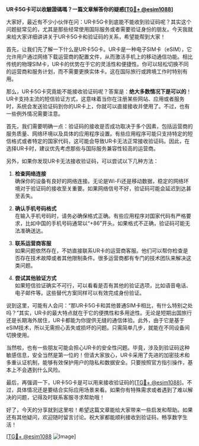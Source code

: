 **UR卡5G卡可以收驗證碼嗎？一篇文章解答你的疑惑[[TG💪+ @esim1088](https://t.me/s/esim1088)]**

大家好，最近有不少小伙伴在问：UR卡5G卡到底能不能收到验证码呢？其实这个问题挺常见的，尤其是那些经常使用国际服务或者需要验证身份的朋友。今天我就来给大家详细讲讲关于UR卡5G卡和验证码的关系，希望能帮到大家！

首先，让我们先了解一下什么是UR卡5G卡。UR卡是一种电子SIM卡（eSIM），它允许用户通过网络下载运营商的配置文件，从而激活手机上的移动通信功能。相比传统的物理SIM卡，UR卡的优势在于它的灵活性和便捷性。你可以轻松切换不同的运营商和服务计划，而不需要更换实体卡。这在国际旅行或跨境工作时特别有用。

那么，UR卡5G卡究竟能不能接收验证码呢？答案是：**绝大多数情况下是可以的**！UR卡支持主流的短信验证方式，这意味着当你在注册某些网站、应用或者服务时，系统会发送验证码到你的UR卡上，你就可以直接接收并使用了。不过，也有一些例外情况需要注意。

首先，我们需要明确一点：验证码的接收是否成功取决于多个因素，包括运营商的服务质量、网络环境以及具体的应用程序设置。有些应用程序可能只支持特定的短信格式或者特定的国家代码，这可能会导致UR卡无法正常接收验证码。因此，在选择UR卡时，建议优先考虑那些与国际服务兼容性较高的运营商。

另外，如果你发现UR卡无法接收验证码，可以尝试以下几种方法：

1. **检查网络连接**  
   确保你的设备有良好的网络连接。无论是Wi-Fi还是移动数据，稳定的网络环境对于验证码的接收至关重要。如果网络信号不好，验证码可能会延迟到达甚至丢失。

2. **确认手机号码格式**  
   在输入手机号码时，请务必确保格式正确。有些应用程序对国家代码有严格要求，比如中国的手机号码通常以“+86”开头。如果格式不正确，验证码可能无法准确送达。

3. **联系运营商客服**  
   如果问题依然存在，不妨直接联系UR卡的运营商客服。他们可以帮你检查是否存在技术故障或者其他限制条件。很多运营商都有专门的技术团队来解决这类问题。

4. **尝试其他验证方式**  
   如果短信验证确实不可行，可以看看是否有其他的验证选项，比如语音电话、电子邮件等。这些替代方案同样可以有效完成身份验证。

说到这里，可能有人会问：“那UR卡5G卡和其他普通SIM卡相比，有什么特别之处吗？”其实，UR卡的最大特点就在于它的便携性和多用途性。无论是短期出国旅行还是长期海外居住，UR卡都能为你提供无缝的通信体验。此外，由于它是基于eSIM技术，所以无需担心丢失或损坏的问题。只需简单几步，就能在不同设备间切换使用。

当然啦，也有一些朋友可能会担心UR卡的安全性问题。毕竟，涉及到验证码这种敏感信息，安全当然是第一位的！但请大家放心，UR卡采用了先进的加密技术和多重认证机制，能够有效保护用户的隐私和数据安全。只要按照官方指引操作，基本上不会遇到什么风险。

最后，再强调一下，UR卡5G卡是可以用来接收验证码的[[TG💪+ @esim1088](https://t.me/s/esim1088)]。不过，具体情况还是要结合实际应用场景来看。如果你有特殊需求或者遇到了难以解决的问题，记得及时联系客服寻求帮助哦！

好了，今天的分享就到这里啦！希望这篇文章能给大家带来一些启发和帮助。如果还有其他疑问，欢迎随时留言讨论。祝大家都能顺利接收到验证码，畅享数字生活！

[[TG💪+ @esim1088](https://t.me/s/esim1088) ![Image](https://i.postimg.cc/4NQfJmqS/Snipaste-2025-05-13-00-14-12.png)]